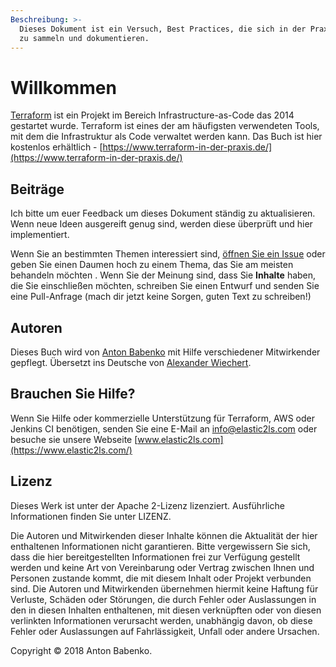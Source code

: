 ```yaml
---
Beschreibung: >-
  Dieses Dokument ist ein Versuch, Best Practices, die sich in der Praxis bei der Verwendung von Terraform ergeben haben,
  zu sammeln und dokumentieren.
---
```


# Willkommen

[Terraform](https://www.terraform.io/) ist ein  Projekt im Bereich Infrastructure-as-Code das 2014 gestartet wurde. Terraform ist eines der am häufigsten verwendeten Tools, mit dem die Infrastruktur als Code verwaltet werden kann. Das Buch ist hier kostenlos erhältlich - [https://www.terraform-in-der-praxis.de/](https://www.terraform-in-der-praxis.de/)



## Beiträge

Ich bitte um euer Feedback um dieses Dokument ständig zu aktualisieren. Wenn neue Ideen ausgereift genug sind, werden diese überprüft und hier implementiert.

Wenn Sie an bestimmten Themen interessiert sind, [öffnen Sie ein Issue](https://github.com/elastic2ls-awiechert/terraform-in-der-praxis/issues) oder geben Sie einen Daumen hoch zu einem Thema, das Sie am meisten behandeln möchten . Wenn Sie der Meinung sind, dass Sie **Inhalte** haben, die Sie einschließen möchten, schreiben Sie einen Entwurf und senden Sie eine Pull-Anfrage \(mach dir jetzt keine Sorgen, guten Text zu schreiben!\)

## Autoren

Dieses Buch wird von [Anton Babenko](https://github.com/antonbabenko) mit Hilfe verschiedener Mitwirkender gepflegt.
Übersetzt ins Deutsche von [Alexander Wiechert](https://github.com/elastic2ls-awiechert).

## Brauchen Sie Hilfe?

Wenn Sie Hilfe oder kommerzielle Unterstützung für Terraform, AWS oder Jenkins CI benötigen, senden Sie eine E-Mail an [info@elastic2ls.com](mailto:info@elastic2ls.com) oder besuche sie unsere Webseite [www.elastic2ls.com](https://www.elastic2ls.com/)

## Lizenz

Dieses Werk ist unter der Apache 2-Lizenz lizenziert. Ausführliche Informationen finden Sie unter LIZENZ.

Die Autoren und Mitwirkenden dieser Inhalte können die Aktualität der hier enthaltenen Informationen nicht garantieren. Bitte vergewissern Sie sich, dass die hier bereitgestellten Informationen frei zur Verfügung gestellt werden und keine Art von Vereinbarung oder Vertrag zwischen Ihnen und Personen zustande kommt, die mit diesem Inhalt oder Projekt verbunden sind. Die Autoren und Mitwirkenden übernehmen hiermit keine Haftung für Verluste, Schäden oder Störungen, die durch Fehler oder Auslassungen in den in diesen Inhalten enthaltenen, mit diesen verknüpften oder von diesen verlinkten Informationen verursacht werden, unabhängig davon, ob diese Fehler oder Auslassungen auf Fahrlässigkeit, Unfall oder andere Ursachen.

Copyright © 2018 Anton Babenko.

